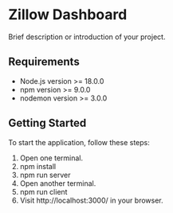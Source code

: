 # Zillow Dashboard

Brief description or introduction of your project.

## Requirements

- Node.js version >= 18.0.0
- npm version >= 9.0.0
- nodemon version >= 3.0.0

## Getting Started

To start the application, follow these steps:

1. Open one terminal.
2. npm install
3. npm run server
4. Open another terminal.
5. npm run client
6. Visit http://localhost:3000/ in your browser.